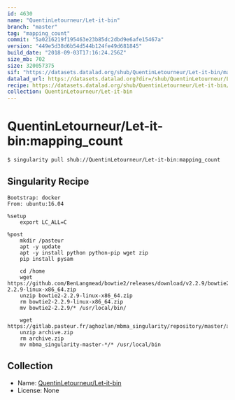 ```yaml
---
id: 4630
name: "QuentinLetourneur/Let-it-bin"
branch: "master"
tag: "mapping_count"
commit: "5a0216219f195463e23b85dc2dbd9e6afe15467a"
version: "449e5d38d6b54d544b124fe49d681845"
build_date: "2018-09-03T17:16:24.256Z"
size_mb: 702
size: 320057375
sif: "https://datasets.datalad.org/shub/QuentinLetourneur/Let-it-bin/mapping_count/2018-09-03-5a021621-449e5d38/449e5d38d6b54d544b124fe49d681845.simg"
datalad_url: https://datasets.datalad.org?dir=/shub/QuentinLetourneur/Let-it-bin/mapping_count/2018-09-03-5a021621-449e5d38/
recipe: https://datasets.datalad.org/shub/QuentinLetourneur/Let-it-bin/mapping_count/2018-09-03-5a021621-449e5d38/Singularity
collection: QuentinLetourneur/Let-it-bin
---
```


# QuentinLetourneur/Let-it-bin:mapping_count

```bash
$ singularity pull shub://QuentinLetourneur/Let-it-bin:mapping_count
```

## Singularity Recipe

```singularity
Bootstrap: docker
From: ubuntu:16.04

%setup
    export LC_ALL=C

%post
    mkdir /pasteur
    apt -y update
    apt -y install python python-pip wget zip
    pip install pysam
    
	cd /home
    wget https://github.com/BenLangmead/bowtie2/releases/download/v2.2.9/bowtie2-2.2.9-linux-x86_64.zip
    unzip bowtie2-2.2.9-linux-x86_64.zip
    rm bowtie2-2.2.9-linux-x86_64.zip
    mv bowtie2-2.2.9/* /usr/local/bin/
    
    wget https://gitlab.pasteur.fr/aghozlan/mbma_singularity/repository/master/archive.zip
    unzip archive.zip
    rm archive.zip
    mv mbma_singularity-master-*/* /usr/local/bin
```

## Collection

 - Name: [QuentinLetourneur/Let-it-bin](https://github.com/QuentinLetourneur/Let-it-bin)
 - License: None

